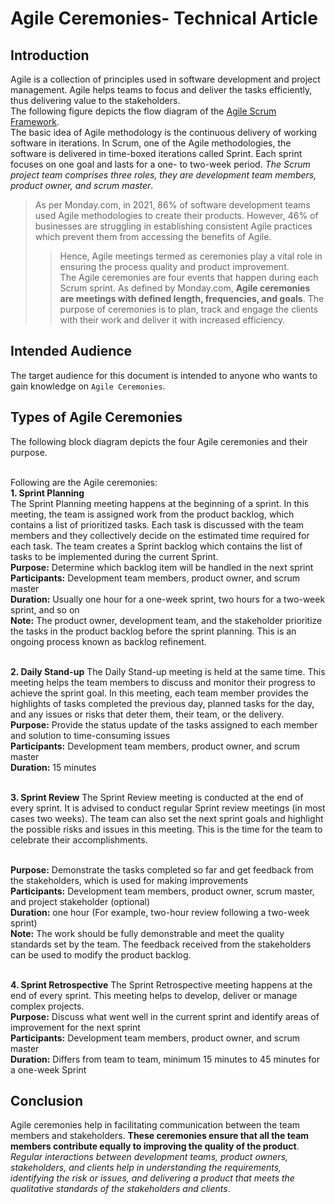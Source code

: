 # Agile Ceremonies- Technical Article
## Introduction
Agile is a collection of principles used in software development and project management. Agile helps teams to focus and deliver the tasks efficiently, thus delivering value to the stakeholders.
<br /> The following figure depicts the flow diagram of the [Agile Scrum Framework](https://www.scrum.org/resources/what-is-scrum/).
<br /> The basic idea of Agile methodology is the continuous delivery of working software in iterations. In Scrum, one of the Agile methodologies, the software is delivered in time-boxed iterations called Sprint. Each sprint focuses on one goal and lasts for a one- to two-week period. _The Scrum project team comprises three roles, they are development team members, product owner, and scrum master_.
<br /> 
> As per Monday.com, in 2021, 86% of software development teams used Agile methodologies to create their products. However, 46% of businesses are struggling in establishing consistent Agile practices which prevent them from accessing the benefits of Agile. 
>> Hence, Agile meetings termed as ceremonies play a vital role in ensuring the process quality and product improvement. 
<br /> The Agile ceremonies are four events that happen during each Scrum sprint. As defined by Monday.com, **Agile ceremonies are meetings with defined length, frequencies, and goals**. The purpose of ceremonies is to plan, track and engage the clients with their work and deliver it with increased efficiency.
## Intended Audience
The target audience for this document is intended to anyone who wants to gain knowledge on `Agile Ceremonies`.
## Types of Agile Ceremonies
The following block diagram depicts the four Agile ceremonies and their purpose.

<br /> Following are the Agile ceremonies:
<br />
**1.	Sprint Planning**
<br /> The Sprint Planning meeting happens at the beginning of a sprint. In this meeting, the team is assigned work from the product backlog, which contains a list of prioritized tasks. Each task is discussed with the team members and they collectively decide on the estimated time required for each task. The team creates a Sprint backlog which contains the list of tasks to be implemented during the current Sprint.
<br /> **Purpose:** Determine which backlog item will be handled in the next sprint 
<br /> **Participants:** Development team members, product owner, and scrum master
<br />**Duration:** Usually one hour for a one-week sprint, two hours for a two-week sprint, and so on
<br />**Note:** The product owner, development team, and the stakeholder prioritize the tasks in the product backlog before the sprint planning. This is an ongoing process known as backlog refinement. 

<br /> **2.	Daily Stand-up**
The Daily Stand-up meeting is held at the same time. This meeting helps the team members to discuss and monitor their progress to achieve the sprint goal. In this meeting, each team member provides the highlights of tasks completed the previous day, planned tasks for the day, and any issues or risks that deter them, their team, or the delivery. 
<br /> **Purpose:** Provide the status update of the tasks assigned to each member and solution to time-consuming issues
<br /> **Participants:** Development team members, product owner, and scrum master
<br /> **Duration:** 15 minutes 

<br /> **3.	Sprint Review**
The Sprint Review meeting is conducted at the end of every sprint. It is advised to conduct regular Sprint review meetings (in most cases two weeks). The team can also set the next sprint goals and highlight the possible risks and issues in this meeting. This is the time for the team to celebrate their accomplishments. 

<br /> **Purpose:** Demonstrate the tasks completed so far and get feedback from the stakeholders, which is used for making improvements
<br /> **Participants:** Development team members, product owner, scrum master, and project stakeholder (optional)
<br /> **Duration:** one hour (For example, two-hour review following a two-week sprint)
<br /> **Note:** The work should be fully demonstrable and meet the quality standards set by the team. The feedback received from the stakeholders can be used to modify the product backlog.

<br /> **4.	Sprint Retrospective**
The Sprint Retrospective meeting happens at the end of every sprint. This meeting helps to develop, deliver or manage complex projects.
<br /> **Purpose:** Discuss what went well in the current sprint and identify areas of improvement for the next sprint
<br /> **Participants:** Development team members, product owner, and scrum master
<br /> **Duration:** Differs from team to team, minimum 15 minutes to 45 minutes for a one-week Sprint 

## Conclusion
Agile ceremonies help in facilitating communication between the team members and stakeholders. **These ceremonies ensure that all the team members contribute equally to improving the quality of the product**. 
_Regular interactions between development teams, product owners, stakeholders, and clients help in understanding the requirements, identifying the risk or issues, and delivering a product that meets the qualitative standards of the stakeholders and clients_. 
